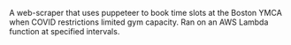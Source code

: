 A web-scraper that uses puppeteer to book time slots at the Boston YMCA when COVID restrictions limited gym capacity. Ran on an AWS Lambda function at specified intervals.
